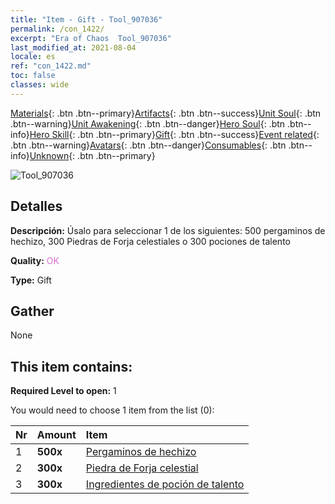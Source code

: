 ```yaml
---
title: "Item - Gift - Tool_907036"
permalink: /con_1422/
excerpt: "Era of Chaos  Tool_907036"
last_modified_at: 2021-08-04
locale: es
ref: "con_1422.md"
toc: false
classes: wide
---
```

 [Materials](/ItemsES/){: .btn .btn--primary}[Artifacts](/ItemsES/Artifacts/){: .btn .btn--success}[Unit Soul](/ItemsES/UnitSoul/){: .btn .btn--warning}[Unit Awakening](/ItemsES/UnitAwakening/){: .btn .btn--danger}[Hero Soul](/ItemsES/HeroSoul/){: .btn .btn--info}[Hero Skill](/ItemsES/HeroSkill/){: .btn .btn--primary}[Gift](/ItemsES/Gift/){: .btn .btn--success}[Event related](/ItemsES/Events/){: .btn .btn--warning}[Avatars](/ItemsES/Avatars/){: .btn .btn--danger}[Consumables](/ItemsES/Consumables/){: .btn .btn--info}[Unknown](/ItemsES/Unknown/){: .btn .btn--primary}

 ![Tool_907036](/images/t/i_907036.png)

## Detalles
 **Descripción:** Úsalo para seleccionar 1 de los siguientes: 500 pergaminos de hechizo, 300 Piedras de Forja celestiales o 300 pociones de talento

 **Quality:** <span style="color: #DA70D6">OK</span>

 **Type:** Gift

## Gather

  None

## This item contains:

 **Required Level to open:** 1

 You would need to choose 1 item from the list (0):

  | Nr | Amount |     Item    |
  |:---|:-------|:------------|
  | 1 |  **500x** | [Pergaminos de hechizo](/ItemsES/con_694/) |  | 
  | 2 |  **300x** | [Piedra de Forja celestial](/ItemsES/art_188/) |  | 
  | 3 |  **300x** | [Ingredientes de poción de talento](/ItemsES/con_1120/) |  | 
